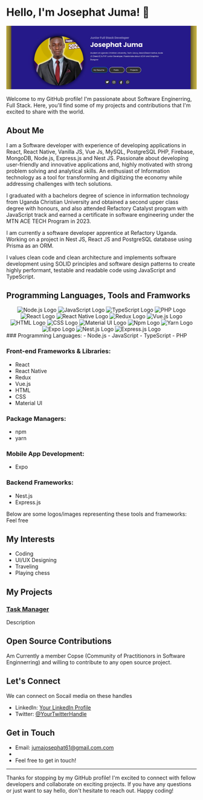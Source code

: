 # Hello, I'm Josephat Juma! 👋

![Banner](https://github.com/JosephatJuma/JosephatJuma/blob/main/banner.jpg)


Welcome to my GitHub profile! I'm passionate about Software Enginerring, Full Stack. Here, you'll find some of my projects and contributions that I'm excited to share with the world.

## About Me

I am a Software developer with experience of developing applications in React, React Native, Vanilla JS, Vue Js, MySQL, PostgreSQL PHP, Firebase, MongoDB, Node.js, Express.js and Nest JS. Passionate about developing user-friendly and innovative applications and, highly motivated with strong problem solving and analytical skills. An enthusiast of Information technology as a tool for transforming and digitizing the economy while addressing challenges with tech solutions.

I graduated with a bachelors degree of science in information technology from Uganda Christian University and obtained a second upper class degree with honours, and also attended Refactory Catalyst program with JavaScript track and earned a certificate in software engineering under the MTN ACE TECH Program in 2023.

I am currently a software developer apprentice at Refactory Uganda. Working on a project in Nest JS, React JS and PostgreSQL database using Prisma as an ORM.

I values clean code and clean architecture and implements software development using SOLID principles and software design patterns to create highly performant, testable and readable code using JavaScript and TypeScript.


## Programming Languages, Tools and Framworks

<div align="center">
<img src="https://upload.wikimedia.org/wikipedia/commons/d/d9/Node.js_logo.svg" width="100" alt="Node.js Logo">
<img src="https://upload.wikimedia.org/wikipedia/commons/6/6a/JavaScript-logo.png" width="100" alt="JavaScript Logo">
<img src="https://upload.wikimedia.org/wikipedia/commons/4/4c/Typescript_logo_2020.svg" width="100" alt="TypeScript Logo">
<img src="https://upload.wikimedia.org/wikipedia/commons/thumb/2/27/PHP-logo.svg/1280px-PHP-logo.svg.png" width="100" alt="PHP Logo">
<img src="https://upload.wikimedia.org/wikipedia/commons/a/a7/React-icon.svg" width="100" alt="React Logo">
<img src="https://reactnative.dev/img/header_logo.svg" width="100" alt="React Native Logo">
<img src="https://raw.githubusercontent.com/reduxjs/redux/master/logo/logo.png" width="100" alt="Redux Logo">
<img src="https://vuejs.org/images/logo.png" width="100" alt="Vue.js Logo">
<img src="https://www.w3.org/html/logo/downloads/HTML5_Logo_512.png" width="100" alt="HTML Logo">
<img src="https://www.w3.org/Style/CSS/logos/REC-CSS-logo-20180731.svg" width="100" alt="CSS Logo">
<img src="https://material-ui.com/static/logo.png" width="100" alt="Material UI Logo">
<img src="https://upload.wikimedia.org/wikipedia/commons/d/db/Npm-logo.svg" width="100" alt="Npm Logo">
<img src="https://classic.yarnpkg.com/favicon.ico" width="100" alt="Yarn Logo">
<img src="https://docs.expo.dev/static/images/favicon.png" width="100" alt="Expo Logo">
<img src="https://nestjs.com/img/logo_text.svg" width="100" alt="Nest.js Logo">
<img src="https://expressjs.com/images/express-facebook-share.png" width="100" alt="Express.js Logo">


</div>
### Programming Languages:
- Node.js
- JavaScript
- TypeScript
- PHP

### Front-end Frameworks & Libraries:
- React
- React Native
- Redux
- Vue.js
- HTML
- CSS
- Material UI

### Package Managers:
- npm
- yarn

### Mobile App Development:
- Expo

### Backend Frameworks:
- Nest.js
- Express.js

Below are some logos/images representing these tools and frameworks:
Feel free


## My Interests
- Coding
- UI/UX Designing
- Traveling
- Playing chess

## My Projects


### [Task Manager](https://github.com/JosephatJuma/react_node_task_manager)

Description

## Open Source Contributions

Am Currently a member Copse (Community of Practitionors in Software Enginnerring) and willing to contribute to any open source project.

## Let's Connect

We can connect on Socail media on these handles

- LinkedIn: [Your LinkedIn Profile](https://www.linkedin.com/in/josephat-juma-79515521b/)
- Twitter: [@YourTwitterHandle](https://twitter.com/JuJosephat)


## Get in Touch

- Email: jumajosephat61@gmail.com.com
- 
- Feel free to get in touch!

---

Thanks for stopping by my GitHub profile! I'm excited to connect with fellow developers and collaborate on exciting projects. If you have any questions or just want to say hello, don't hesitate to reach out. Happy coding!

